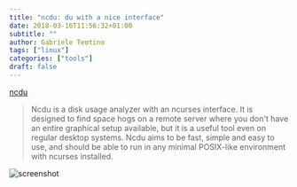 ```yaml
---
title: "ncdu: du with a nice interface"
date: 2018-03-16T11:56:32+01:00
subtitle: ""
author: Gabriele Teotino
tags: ["linux"]
categories: ["tools"]
draft: false
---
```


[ncdu](https://dev.yorhel.nl/ncdu)

> Ncdu is a disk usage analyzer with an ncurses interface. It is designed to find space hogs on a remote server where you don't have an entire graphical setup available, but it is a useful tool even on regular desktop systems. Ncdu aims to be fast, simple and easy to use, and should be able to run in any minimal POSIX-like environment with ncurses installed.

<!--more-->

![screenshot](ncdu-screenshot.png)
